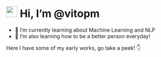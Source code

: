 # <img src="https://raw.githubusercontent.com/iampavangandhi/iampavangandhi/master/gifs/Hi.gif" width="30px">  Hi, I’m @vitopm
+ 👀 I’m currently learning about Machine Learning and NLP
+ 🌱 I’m also learning how to be a better person everyday!

Here I have some of my early works, go take a peek! 👇
<!---
vitopm/vitopm is a ✨ special ✨ repository because its `README.md` (this file) appears on your GitHub profile.
You can click the Preview link to take a look at your changes.
--->
